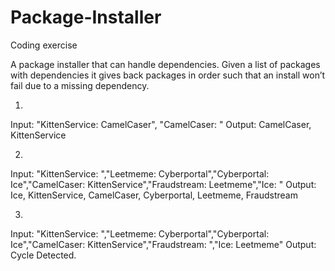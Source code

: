 # Package-Installer
Coding exercise

A package installer that can handle dependencies. Given a list of packages with dependencies it gives back packages in order such that an 
install won’t fail due to a missing dependency.



1.
Input:
"KittenService: CamelCaser", "CamelCaser: "
Output:
CamelCaser, KittenService

2.
Input:
"KittenService: ","Leetmeme: Cyberportal","Cyberportal: Ice","CamelCaser: KittenService","Fraudstream: Leetmeme","Ice: "
Output:
Ice, KittenService, CamelCaser, Cyberportal, Leetmeme, Fraudstream

3.
Input:
"KittenService: ","Leetmeme: Cyberportal","Cyberportal: Ice","CamelCaser: KittenService","Fraudstream: ","Ice: Leetmeme"
Output:
Cycle Detected.

